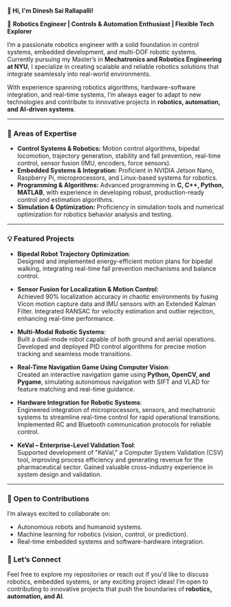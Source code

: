 **👋 Hi, I'm Dinesh Sai Rallapalli!**

🔧 **Robotics Engineer | Controls & Automation Enthusiast | Flexible Tech Explorer**

I’m a passionate robotics engineer with a solid foundation in control systems, embedded development, and multi-DOF robotic systems. Currently pursuing my Master’s in **Mechatronics and Robotics Engineering at NYU**, I specialize in creating scalable and reliable robotics solutions that integrate seamlessly into real-world environments.

With experience spanning robotics algorithms, hardware-software integration, and real-time systems, I’m always eager to adapt to new technologies and contribute to innovative projects in **robotics, automation, and AI-driven systems**.

---

### **🚀 Areas of Expertise**
- **Control Systems & Robotics:** Motion control algorithms, bipedal locomotion, trajectory generation, stability and fall prevention, real-time control, sensor fusion (IMU, encoders, force sensors).
- **Embedded Systems & Integration:** Proficient in NVIDIA Jetson Nano, Raspberry Pi, microprocessors, and Linux-based systems for robotics.
- **Programming & Algorithms:** Advanced programming in **C, C++, Python, MATLAB**, with experience in developing robust, production-ready control and estimation algorithms.
- **Simulation & Optimization:** Proficiency in simulation tools and numerical optimization for robotics behavior analysis and testing.

---

### **💡 Featured Projects**
- **Bipedal Robot Trajectory Optimization**:  
  Designed and implemented energy-efficient motion plans for bipedal walking, integrating real-time fall prevention mechanisms and balance control.

- **Sensor Fusion for Localization & Motion Control**:  
  Achieved 90% localization accuracy in chaotic environments by fusing Vicon motion capture data and IMU sensors with an Extended Kalman Filter. Integrated RANSAC for velocity estimation and outlier rejection, enhancing real-time performance.

- **Multi-Modal Robotic Systems**:  
  Built a dual-mode robot capable of both ground and aerial operations. Developed and deployed PID control algorithms for precise motion tracking and seamless mode transitions.

- **Real-Time Navigation Game Using Computer Vision**:  
  Created an interactive navigation game using **Python, OpenCV, and Pygame**, simulating autonomous navigation with SIFT and VLAD for feature matching and real-time guidance.

- **Hardware Integration for Robotic Systems**:  
  Engineered integration of microprocessors, sensors, and mechatronic systems to streamline real-time control for rapid operational transitions. Implemented RC and Bluetooth communication protocols for reliable control.

- **KeVal – Enterprise-Level Validation Tool**:  
  Supported development of "KeVal," a Computer System Validation (CSV) tool, improving process efficiency and generating revenue for the pharmaceutical sector. Gained valuable cross-industry experience in system design and validation.

---

### **🌱 Open to Contributions**
I’m always excited to collaborate on:
- Autonomous robots and humanoid systems.
- Machine learning for robotics (vision, control, or prediction).
- Real-time embedded systems and software-hardware integration.

### **💬 Let’s Connect**
Feel free to explore my repositories or reach out if you'd like to discuss robotics, embedded systems, or any exciting project ideas! I’m open to contributing to innovative projects that push the boundaries of **robotics, automation, and AI**.
